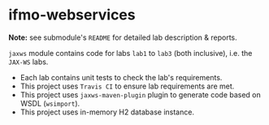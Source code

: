 # ifmo-webservices

**Note:** see submodule's ``README`` for detailed lab description & reports.

``jaxws`` module contains code for labs ``lab1`` to ``lab3`` (both inclusive), i.e. the ``JAX-WS`` labs.

* Each lab contains unit tests to check the lab's requirements.
* This project uses ``Travis CI`` to ensure lab requirements are met.
* This project uses ``jaxws-maven-plugin`` plugin to generate code based on WSDL (``wsimport``).
* This project uses in-memory H2 database instance.

